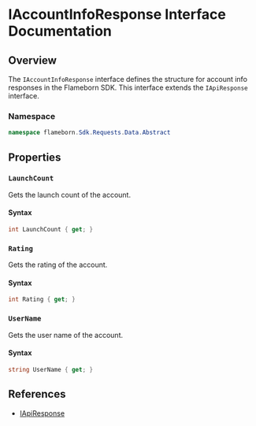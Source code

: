 
# IAccountInfoResponse Interface Documentation

## Overview

The `IAccountInfoResponse` interface defines the structure for account info responses in the Flameborn SDK. This interface extends the `IApiResponse` interface.

### Namespace
```csharp
namespace flameborn.Sdk.Requests.Data.Abstract
```

## Properties

### `LaunchCount`

Gets the launch count of the account.

#### Syntax
```csharp
int LaunchCount { get; }
```

### `Rating`

Gets the rating of the account.

#### Syntax
```csharp
int Rating { get; }
```

### `UserName`

Gets the user name of the account.

#### Syntax
```csharp
string UserName { get; }
```

## References
- [IApiResponse](https://gkhanc.github.io/flameborn-game/IApiResponse)
